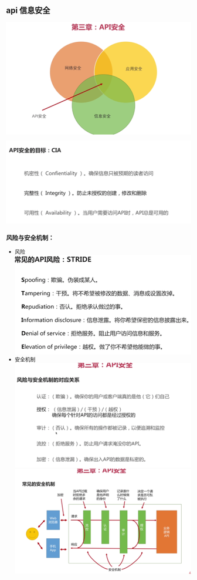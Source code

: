 ## api 信息安全

![img_2.png](img_2.png)

![img_3.png](img_3.png)

### 风险与安全机制：
- 风险
![img_1.png](img_1.png)
- 安全机制
![img.png](img.png)
![img_4.png](img_4.png)
